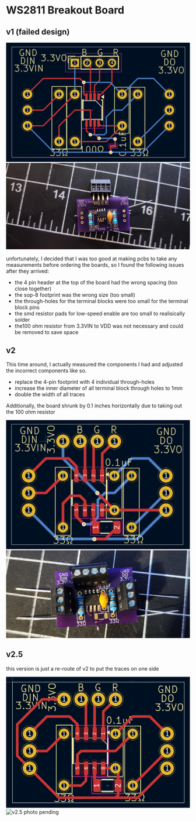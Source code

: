 # WS2811 Breakout Board

## v1 (failed design)

![v1 pcb](./images/v1%20pcb.png)
![v1 photo](./images/v1%20photo.jpg)

unfortunately, I decided that I was too good at making pcbs to take any measurements before ordering the boards, so I found the following issues after they arrived:

 - the 4 pin header at the top of the board had the wrong spacing (too close together)
 - the sop-8 footprint was the wrong size (too small)
 - the through-holes for the terminal blocks were too small for the terminal block pins
 - the smd resistor pads for low-speed enable are too small to realisically solder
 - the100 ohm resistor from 3.3VIN to VDD was not necessary and could be removed to save space

## v2

This time around, I actually measured the components I had and adjusted the incorrect components like so.
 - replace the 4-pin footprint with 4 individual through-holes
 - increase the inner diameter of all terminal block through holes to 1mm
 - double the width of all traces

Additionally, the board shrunk by 0.1 inches horizontally due to taking out the 100 ohm resistor


![v2 pcb](./images/v2%20pcb.png)
![v2 photo pending](./images/v2%20photo.jpg)

## v2.5

this version is just a re-route of v2 to put the traces on one side


![v2.5 pcb](./images/v2.5%20pcb.png)
![v2.5 photo pending](./images/v2.5%20photo.jpg)